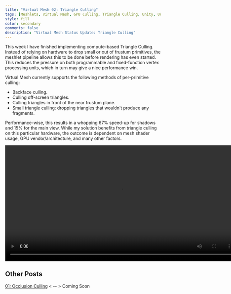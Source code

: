 ```yaml
---
title: "Virtual Mesh 02: Triangle Culling"
tags: [Meshlets, Virtual Mesh, GPU Culling, Triangle Culling, Unity, URP]
style: fill
color: secondary
comments: false
description: "Virtual Mesh Status Update: Triangle Culling"
---
```


This week I have finished implementing compute-based Triangle Culling. Instead of relying on hardware to drop small or out of frustum primitives, the meshlet pipeline allows this to be done before rendering has even started. This reduces the pressure on both programmable and fixed-function vertex processing units, which in turn may give a nice performance win.

Virtual Mesh currently supports the following methods of per-primitive culling:
- Backface culling.
- Culling off-screen triangles.
- Culling triangles in front of the near frustum plane.
- Small triangle culling: dropping triangles that wouldn't produce any fragments.

Performance-wise, this results in a whopping 67% speed-up for shadows and 15% for the main view. While my solution benefits from triangle culling on this particular hardware, the outcome is dependent on mesh shader usage, GPU vendor/architecture, and many other factors.

<html>
    <video controls width="750"><source src="/assets/blog/2025-04-03-virtual-mesh-02.md.mp4" type="video/mp4" /></video>
</html>

## Other Posts

[01: Occlusion Culling](/blog/virtual-mesh-01) < -- > Coming Soon